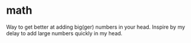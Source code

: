 # math
Way to get better at adding big(ger) numbers in your head. 
Inspire by my delay to add large numbers quickly in my head. 
